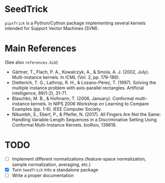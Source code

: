 # SeedTrick

`pipsTrick` is a Python/Cython package implementing several kernels intended for Support Vector Machines (SVM).

# Main References

(See also `references.bib`)

+ Gärtner, T., Flach, P. A., Kowalczyk, A., & Smola, A. J. (2002, July). Multi-instance kernels. In ICML (Vol. 2, pp. 179-186).
+ Dietterich, T. G., Lathrop, R. H., & Lozano-Pérez, T. (1997). Solving the multiple instance problem with axis-parallel rectangles. Artificial intelligence, 89(1-2), 31-71.
+ Blaschko, M. B., & Hofmann, T. (2006, January). Conformal multi-instance kernels. In NIPS 2006 Workshop on Learning to Compare Examples (pp. 1-6). IEEE Computer Society.
+ Nikumbh, S., Ebert, P., & Pfeifer, N. (2017). All Fingers Are Not the Same: Handling Variable-Length Sequences in a Discriminative Setting Using Conformal Multi-Instance Kernels. bioRxiv, 139618.

# TODO

+ [ ] Implement different normalizations (feature-space normalization, sample normalization, averaging, etc.)
+ [x] Turn `SeedTrick` into a standalone package
+ [ ] Write a proper documentation
